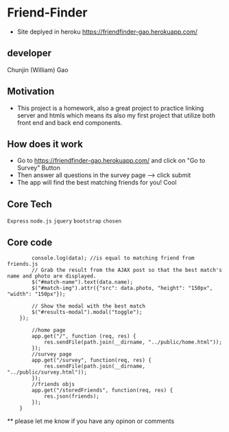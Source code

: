 # Friend-Finder
* Site deplyed in heroku https://friendfinder-gao.herokuapp.com/

## developer 
Chunjin (William) Gao 

## Motivation 
* This project is a homework, also a great project to practice linking server and htmls which means its also my first project that utilize both front end and back end components. 

## How does it work 
* Go to https://friendfinder-gao.herokuapp.com/ and click on "Go to Survey" Button 
* Then answer all questions in the survey page --> click submit 
* The app will find the best matching friends for you! Cool

## Core Tech
`Express` `node.js` `jquery` `bootstrap` `chosen`

## Core code 

```$.post("/api/friends", userData, function(data) {
        console.log(data); //is equal to matching friend from friends.js
        // Grab the result from the AJAX post so that the best match's name and photo are displayed.
        $("#match-name").text(data.name);
        $("#match-img").attr({"src": data.photo, "height": "150px", "width": "150px"});
        
        // Show the modal with the best match
        $("#results-modal").modal("toggle");
    });
```

``` module.exports = function(app) {
        //home page
        app.get("/", function (req, res) {
            res.sendFile(path.join(__dirname, "../public/home.html"));
        });
        //survey page
        app.get("/survey", function(req, res) {
            res.sendFile(path.join(__dirname, "../public/survey.html"));
        });
        //friends objs
        app.get("/storedFriends", function(req, res) {
            res.json(friends);
        });
    }
```

** please let me know if you have any opinon or comments